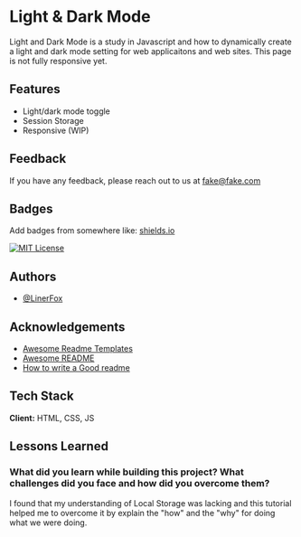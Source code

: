 # Light & Dark Mode

Light and Dark Mode is a study in Javascript and how to dynamically create a light and dark mode setting for web applicaitons and web sites. This page is not fully responsive yet.

## Features

- Light/dark mode toggle
- Session Storage
- Responsive (WIP)

## Feedback

If you have any feedback, please reach out to us at fake@fake.com

## Badges

Add badges from somewhere like: [shields.io](https://shields.io/)

[![MIT License](https://img.shields.io/badge/License-MIT-green.svg)](https://choosealicense.com/licenses/mit/)

## Authors

- [@LinerFox](https://www.github.com/LinerFox)

## Acknowledgements

- [Awesome Readme Templates](https://awesomeopensource.com/project/elangosundar/awesome-README-templates)
- [Awesome README](https://github.com/matiassingers/awesome-readme)
- [How to write a Good readme](https://bulldogjob.com/news/449-how-to-write-a-good-readme-for-your-github-project)

## Tech Stack

**Client:** HTML, CSS, JS

## Lessons Learned

### What did you learn while building this project? What challenges did you face and how did you overcome them?

I found that my understanding of Local Storage was lacking and this tutorial helped me to overcome it by explain the "how" and the "why" for doing what we were doing.
